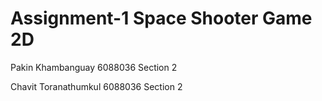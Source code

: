 # Assignment-1 Space Shooter Game 2D

Pakin Khambanguay 6088036 Section 2

Chavit Toranathumkul 6088036 Section 2
